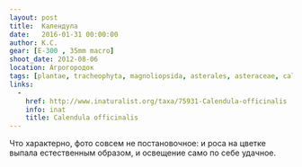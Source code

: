 ```yaml
---
layout: post
title:  Календула
date:   2016-01-31 00:00:00
author: К.С.
gear: [E-300 , 35mm macro]
shoot_date: 2012-08-06
location: Агрогородок
tags: [plantae, tracheophyta, magnoliopsida, asterales, asteraceae, calendula, calendula officinalis]
links:
  -
    href: http://www.inaturalist.org/taxa/75931-Calendula-officinalis
    info: inat
    title: Calendula officinalis
---
```


Что характерно, фото совсем не постановочное: и роса на цветке выпала естественным образом, и освещение само по себе удачное.

